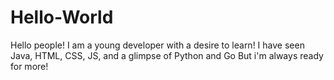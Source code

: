 # Hello-World

Hello people!
I am a young developer with a desire to learn!
I have seen Java, HTML, CSS, JS, and a glimpse of Python and Go
But i'm always ready for more!
